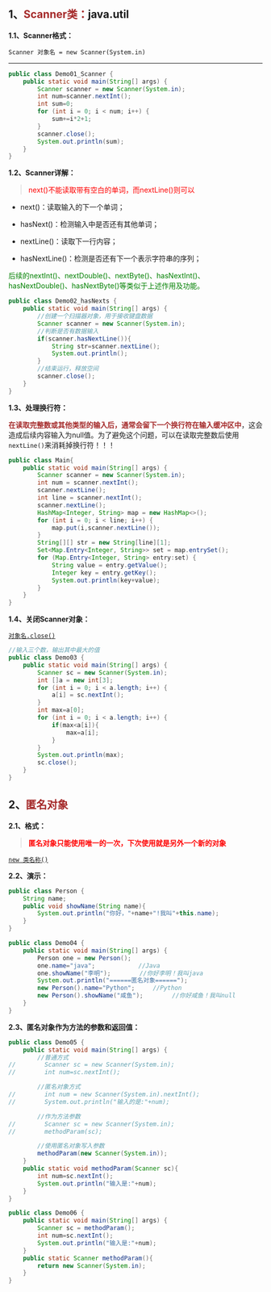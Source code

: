## 1、<span style='color:brown'>Scanner类：</span>java.util

**1.1、Scanner格式：**

`Scanner 对象名 = new Scanner(System.in)`

---

```java
public class Demo01_Scanner {
    public static void main(String[] args) {
        Scanner scanner = new Scanner(System.in);
        int num=scanner.nextInt();
        int sum=0;
        for (int i = 0; i < num; i++) {
            sum+=i*2+1;
        }
        scanner.close();
        System.out.println(sum);
    }
}
```

**1.2、Scanner详解：**

> <span style='color:red'>next()不能读取带有空白的单词，而nextLine()则可以</span>

- next()：读取输入的下一个单词；

- hasNext()：检测输入中是否还有其他单词；

- nextLine()：读取下一行内容；

- hasNextLine()：检测是否还有下一个表示字符串的序列；


<span style='color:green'>后续的nextInt()、nextDouble()、nextByte()、hasNextInt()、hasNextDouble()、hasNextByte()等类似于上述作用及功能。</span>

```java
public class Demo02_hasNexts {
    public static void main(String[] args) {
        //创建一个扫描器对象，用于接收键盘数据
        Scanner scanner = new Scanner(System.in);
        //判断是否有数据输入
        if(scanner.hasNextLine()){
            String str=scanner.nextLine();
            System.out.println();
        }
        //结束运行，释放空间
        scanner.close();
    }
}
```

**1.3、处理换行符：**

​		<span style='color:brown'>**在读取完整数或其他类型的输入后，通常会留下一个换行符在输入缓冲区中**</span>，这会造成后续内容输入为null值。为了避免这个问题，可以在读取完整数后使用`nextLine()`来消耗掉换行符！！！

```java
public class Main{
    public static void main(String[] args) {
        Scanner scanner = new Scanner(System.in);
        int num = scanner.nextInt();
        scanner.nextLine();
        int line = scanner.nextInt();
        scanner.nextLine();
        HashMap<Integer, String> map = new HashMap<>();
        for (int i = 0; i < line; i++) {
            map.put(i,scanner.nextLine());
        }
        String[][] str = new String[line][1];
        Set<Map.Entry<Integer, String>> set = map.entrySet();
        for (Map.Entry<Integer, String> entry:set) {
            String value = entry.getValue();
            Integer key = entry.getKey();
            System.out.println(key+value);
        }
    }
}
```

**1.4、关闭Scanner对象：**

<u>`对象名.close()`</u>

```java
//输入三个数，输出其中最大的值
public class Demo03 {
    public static void main(String[] args) {
        Scanner sc = new Scanner(System.in);
        int []a = new int[3];
        for (int i = 0; i < a.length; i++) {
            a[i] = sc.nextInt();
        }
        int max=a[0];
        for (int i = 0; i < a.length; i++) {
            if(max<a[i]){
                max=a[i];
            }
        }
        System.out.println(max);
        sc.close();
    }
}
```



## 2、<span style='color:brown'>匿名对象</span>

**2.1、格式：**

> <span style='color:red'>**匿名对象只能使用唯一的一次，下次使用就是另外一个新的对象**</span>

<u>`new 类名称()`</u>

**2.2、演示：**

```java
public class Person {
    String name;
    public void showName(String name){
        System.out.println("你好，"+name+"!我叫"+this.name);
    }
}
```

```java
public class Demo04 {
    public static void main(String[] args) {
        Person one = new Person();
        one.name="java";			//Java
        one.showName("李明");        //你好李明！我叫java
        System.out.println("======匿名对象======");
        new Person().name="Python";		//Python
        new Person().showName("咸鱼");        //你好咸鱼！我叫null
    }
}
```

**2.3、匿名对象作为方法的参数和返回值：**

```java
public class Demo05 {
    public static void main(String[] args) {
        //普通方式
//        Scanner sc = new Scanner(System.in);
//        int num=sc.nextInt();

        //匿名对象方式
//        int num = new Scanner(System.in).nextInt();
//        System.out.println("输入的是:"+num);

        //作为方法参数
//        Scanner sc = new Scanner(System.in);
//        methodParam(sc);

        //使用匿名对象写入参数
        methodParam(new Scanner(System.in));
    }
    public static void methodParam(Scanner sc){
        int num=sc.nextInt();
        System.out.println("输入是:"+num);
    }
}
```

```java
public class Demo06 {
    public static void main(String[] args) {
        Scanner sc = methodParam();
        int num=sc.nextInt();
        System.out.println("输入是:"+num);
    }
    public static Scanner methodParam(){
        return new Scanner(System.in);
    }
}
```



